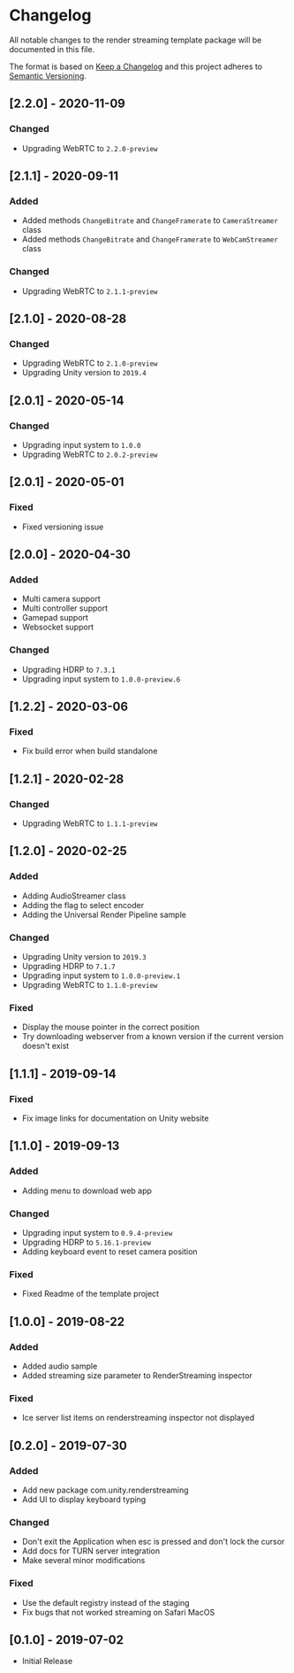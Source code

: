 # Changelog
All notable changes to the render streaming template package will be documented in this file.

The format is based on [Keep a Changelog](http://keepachangelog.com/en/1.0.0/)
and this project adheres to [Semantic Versioning](http://semver.org/spec/v2.0.0.html).

## [2.2.0] - 2020-11-09

### Changed

- Upgrading WebRTC to `2.2.0-preview`

## [2.1.1] - 2020-09-11

### Added

- Added methods `ChangeBitrate` and `ChangeFramerate` to `CameraStreamer` class
- Added methods `ChangeBitrate` and `ChangeFramerate` to `WebCamStreamer` class

### Changed

- Upgrading WebRTC to `2.1.1-preview`

## [2.1.0] - 2020-08-28

### Changed

- Upgrading WebRTC to `2.1.0-preview`
- Upgrading Unity version to `2019.4`

## [2.0.1] - 2020-05-14

### Changed

- Upgrading input system to `1.0.0`
- Upgrading WebRTC to `2.0.2-preview`

## [2.0.1] - 2020-05-01

### Fixed

- Fixed versioning issue

## [2.0.0] - 2020-04-30

### Added

- Multi camera support
- Multi controller support
- Gamepad support
- Websocket support

### Changed

- Upgrading HDRP to `7.3.1`
- Upgrading input system to `1.0.0-preview.6`

## [1.2.2] - 2020-03-06

### Fixed

- Fix build error when build standalone

## [1.2.1] - 2020-02-28

### Changed

- Upgrading WebRTC to `1.1.1-preview`

## [1.2.0] - 2020-02-25

### Added

- Adding AudioStreamer class
- Adding the flag to select encoder
- Adding the Universal Render Pipeline sample

### Changed

- Upgrading Unity version to `2019.3`
- Upgrading HDRP to `7.1.7`
- Upgrading input system to `1.0.0-preview.1`
- Upgrading WebRTC to `1.1.0-preview`

### Fixed

- Display the mouse pointer in the correct position
- Try downloading webserver from a known version if the current version doesn't exist

## [1.1.1] - 2019-09-14

### Fixed

- Fix image links for documentation on Unity website

## [1.1.0] - 2019-09-13

### Added

- Adding menu to download web app

### Changed

- Upgrading input system to `0.9.4-preview`
- Upgrading HDRP to `5.16.1-preview`
- Adding keyboard event to reset camera position

### Fixed

- Fixed Readme of the template project

## [1.0.0] - 2019-08-22

### Added

- Added audio sample
- Added streaming size parameter to RenderStreaming inspector

### Fixed

- Ice server list items on renderstreaming inspector not displayed

## [0.2.0] - 2019-07-30

### Added

- Add new package com.unity.renderstreaming
- Add UI to display keyboard typing

### Changed

- Don't exit the Application when esc is pressed and don't lock the cursor
- Add docs for TURN server integration 
- Make several minor modifications

### Fixed

- Use the default registry instead of the staging 
- Fix bugs that not worked streaming on Safari MacOS

## [0.1.0] - 2019-07-02

- Initial Release